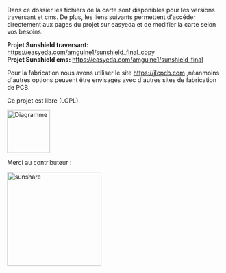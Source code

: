 Dans ce dossier les fichiers de la carte sont disponibles pour les versions traversant et cms. De plus, les liens suivants permettent d'accéder directement aux pages du projet sur easyeda et de modifier la carte selon vos besoins. 

<b> Projet Sunshield traversant: </b> https://easyeda.com/amguine1/sunshield_final_copy
<br>
<b> Projet Sunshield cms: </b> https://easyeda.com/amguine1/sunshield_final

Pour la fabrication nous avons utiliser le site https://jlcpcb.com ,néanmoins d'autres options peuvent être envisagés avec d'autres sites de fabrication de PCB.  

Ce projet est libre (LGPL)

<p> <img width="100" alt="Diagramme" src="https://user-images.githubusercontent.com/39769580/76168954-59dd5700-6174-11ea-9a1a-4f80a31cc3cf.jpg"> </p>



Merci au contributeur : 

<a href="http://sunshare.fr" target="_blank"><img src="https://user-images.githubusercontent.com/49123814/76154169-0c131100-60d8-11ea-8093-d38ee54677f5.png"  alt="sunshare" width="220"></a> 
